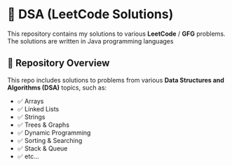 # 🚀 DSA (LeetCode Solutions)

This repository contains my solutions to various **LeetCode** / **GFG**  problems. The solutions are written in Java programming languages 

## 📂 Repository Overview

This repo includes solutions to problems from various **Data Structures and Algorithms (DSA)** topics, such as:

- ✅ Arrays  
- ✅ Linked Lists  
- ✅ Strings  
- ✅ Trees & Graphs  
- ✅ Dynamic Programming  
- ✅ Sorting & Searching  
- ✅ Stack & Queue
- ✅ etc...
  


